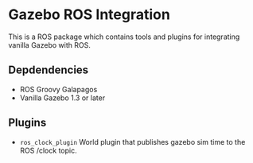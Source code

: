 Gazebo ROS Integration
======================

This is a ROS package which contains tools and plugins for integrating vanilla
Gazebo with ROS. 

Depdendencies
-------------

 * ROS Groovy Galapagos
 * Vanilla Gazebo 1.3 or later

Plugins
-------

 * `ros_clock_plugin` World plugin that publishes gazebo sim time to the ROS /clock topic.
